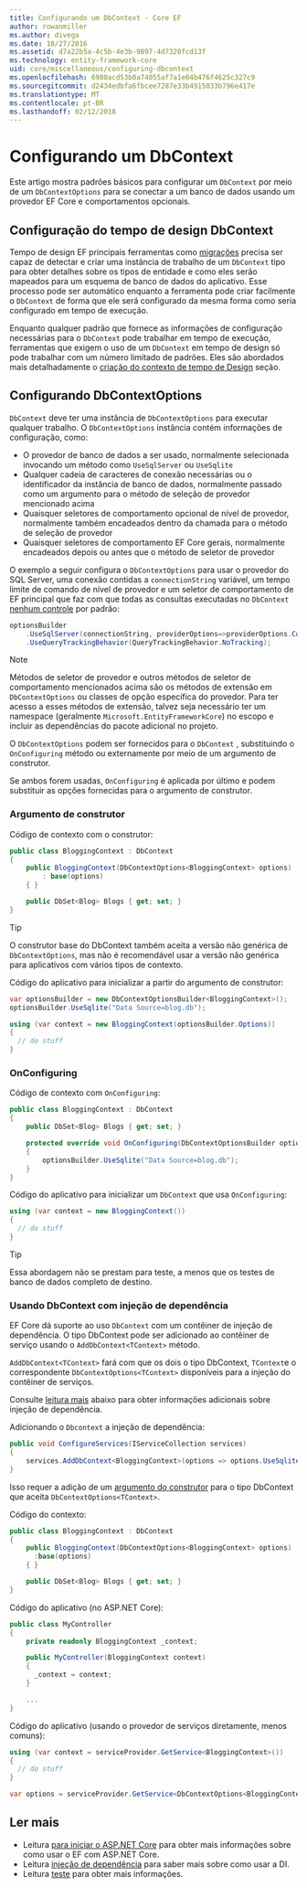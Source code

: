 ```yaml
---
title: Configurando um DbContext - Core EF
author: rowanmiller
ms.author: divega
ms.date: 10/27/2016
ms.assetid: d7a22b5a-4c5b-4e3b-9897-4d7320fcd13f
ms.technology: entity-framework-core
uid: core/miscellaneous/configuring-dbcontext
ms.openlocfilehash: 6980acd53b0a74055af7a1e04b476f4625c327c9
ms.sourcegitcommit: d2434edbfa6fbcee7287e33b4915033b796e417e
ms.translationtype: MT
ms.contentlocale: pt-BR
ms.lasthandoff: 02/12/2018
---
```

# <a name="configuring-a-dbcontext"></a>Configurando um DbContext

Este artigo mostra padrões básicos para configurar um `DbContext` por meio de um `DbContextOptions` para se conectar a um banco de dados usando um provedor EF Core e comportamentos opcionais.

## <a name="design-time-dbcontext-configuration"></a>Configuração do tempo de design DbContext

Tempo de design EF principais ferramentas como [migrações](xref:core/managing-schemas/migrations/index) precisa ser capaz de detectar e criar uma instância de trabalho de um `DbContext` tipo para obter detalhes sobre os tipos de entidade e como eles serão mapeados para um esquema de banco de dados do aplicativo. Esse processo pode ser automático enquanto a ferramenta pode criar facilmente o `DbContext` de forma que ele será configurado da mesma forma como seria configurado em tempo de execução.

Enquanto qualquer padrão que fornece as informações de configuração necessárias para o `DbContext` pode trabalhar em tempo de execução, ferramentas que exigem o uso de um `DbContext` em tempo de design só pode trabalhar com um número limitado de padrões. Eles são abordados mais detalhadamente o [criação do contexto de tempo de Design](xref:core/miscellaneous/cli/dbcontext-creation) seção.

## <a name="configuring-dbcontextoptions"></a>Configurando DbContextOptions

`DbContext` deve ter uma instância de `DbContextOptions` para executar qualquer trabalho. O `DbContextOptions` instância contém informações de configuração, como:

- O provedor de banco de dados a ser usado, normalmente selecionada invocando um método como `UseSqlServer` ou `UseSqlite`
- Qualquer cadeia de caracteres de conexão necessárias ou o identificador da instância de banco de dados, normalmente passado como um argumento para o método de seleção de provedor mencionado acima
- Quaisquer seletores de comportamento opcional de nível de provedor, normalmente também encadeados dentro da chamada para o método de seleção de provedor
- Quaisquer seletores de comportamento EF Core gerais, normalmente encadeados depois ou antes que o método de seletor de provedor

O exemplo a seguir configura o `DbContextOptions` para usar o provedor do SQL Server, uma conexão contidas a `connectionString` variável, um tempo limite de comando de nível de provedor e um seletor de comportamento de EF principal que faz com que todas as consultas executadas no `DbContext` [nenhum controle](xref:core/querying/tracking#no-tracking-queries) por padrão:

``` csharp
optionsBuilder
    .UseSqlServer(connectionString, providerOptions=>providerOptions.CommandTimeout(60))
    .UseQueryTrackingBehavior(QueryTrackingBehavior.NoTracking);
```

> [!NOTE]  
> Métodos de seletor de provedor e outros métodos de seletor de comportamento mencionados acima são os métodos de extensão em `DbContextOptions` ou classes de opção específica do provedor. Para ter acesso a esses métodos de extensão, talvez seja necessário ter um namespace (geralmente `Microsoft.EntityFrameworkCore`) no escopo e incluir as dependências do pacote adicional no projeto.

O `DbContextOptions` podem ser fornecidos para o `DbContext` , substituindo o `OnConfiguring` método ou externamente por meio de um argumento de construtor.

Se ambos forem usadas, `OnConfiguring` é aplicada por último e podem substituir as opções fornecidas para o argumento de construtor.

### <a name="constructor-argument"></a>Argumento de construtor

Código de contexto com o construtor:

``` csharp
public class BloggingContext : DbContext
{
    public BloggingContext(DbContextOptions<BloggingContext> options)
        : base(options)
    { }

    public DbSet<Blog> Blogs { get; set; }
}
```

> [!TIP]  
> O construtor base do DbContext também aceita a versão não genérica de `DbContextOptions`, mas não é recomendável usar a versão não genérica para aplicativos com vários tipos de contexto.

Código do aplicativo para inicializar a partir do argumento de construtor:

``` csharp
var optionsBuilder = new DbContextOptionsBuilder<BloggingContext>();
optionsBuilder.UseSqlite("Data Source=blog.db");

using (var context = new BloggingContext(optionsBuilder.Options))
{
  // do stuff
}
```

### <a name="onconfiguring"></a>OnConfiguring

Código de contexto com `OnConfiguring`:

``` csharp
public class BloggingContext : DbContext
{
    public DbSet<Blog> Blogs { get; set; }

    protected override void OnConfiguring(DbContextOptionsBuilder optionsBuilder)
    {
        optionsBuilder.UseSqlite("Data Source=blog.db");
    }
}
```

Código do aplicativo para inicializar um `DbContext` que usa `OnConfiguring`:

``` csharp
using (var context = new BloggingContext())
{
  // do stuff
}
```

> [!TIP]
> Essa abordagem não se prestam para teste, a menos que os testes de banco de dados completo de destino.

### <a name="using-dbcontext-with-dependency-injection"></a>Usando DbContext com injeção de dependência

EF Core dá suporte ao uso `DbContext` com um contêiner de injeção de dependência. O tipo DbContext pode ser adicionado ao contêiner de serviço usando o `AddDbContext<TContext>` método.

`AddDbContext<TContext>` fará com que os dois o tipo DbContext, `TContext`e o correspondente `DbContextOptions<TContext>` disponíveis para a injeção do contêiner de serviços.

Consulte [leitura mais](#more-reading) abaixo para obter informações adicionais sobre injeção de dependência.

Adicionando o `Dbcontext` a injeção de dependência:

``` csharp
public void ConfigureServices(IServiceCollection services)
{
    services.AddDbContext<BloggingContext>(options => options.UseSqlite("Data Source=blog.db"));
}
```

Isso requer a adição de um [argumento do construtor](#constructor-argument) para o tipo DbContext que aceita `DbContextOptions<TContext>`.

Código do contexto:

``` csharp
public class BloggingContext : DbContext
{
    public BloggingContext(DbContextOptions<BloggingContext> options)
      :base(options)
    { }

    public DbSet<Blog> Blogs { get; set; }
}
```

Código do aplicativo (no ASP.NET Core):

``` csharp
public class MyController
{
    private readonly BloggingContext _context;

    public MyController(BloggingContext context)
    {
      _context = context;
    }

    ...
}
```

Código do aplicativo (usando o provedor de serviços diretamente, menos comuns):

``` csharp
using (var context = serviceProvider.GetService<BloggingContext>())
{
  // do stuff
}

var options = serviceProvider.GetService<DbContextOptions<BloggingContext>>();
```

## <a name="more-reading"></a>Ler mais

* Leitura [para iniciar o ASP.NET Core](../get-started/aspnetcore/index.md) para obter mais informações sobre como usar o EF com ASP.NET Core.
* Leitura [injeção de dependência](https://docs.microsoft.com/aspnet/core/fundamentals/dependency-injection) para saber mais sobre como usar a DI.
* Leitura [teste](testing/index.md) para obter mais informações.
